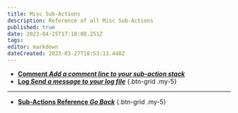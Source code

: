 ```yaml
---
title: Misc Sub-Actions
description: Reference of all Misc Sub-Actions
published: true
date: 2023-04-25T17:18:08.251Z
tags: 
editor: markdown
dateCreated: 2023-03-27T18:53:11.448Z
---
```


- [<i class="mdi mdi-comment-edit primary--text"></i> **Comment *Add a comment line to your sub-action stack***](/Sub-Actions/Misc/Comment)
- [<i class="mdi mdi-file-document primary--text"></i> **Log *Send a message to your log file***](/Sub-Actions/Misc/Log)
{.btn-grid .my-5}

---

- [<i class="mdi mdi-chevron-left"></i>**Sub-Actions Reference *Go Back***](/Sub-Actions)
{.btn-grid .my-5}